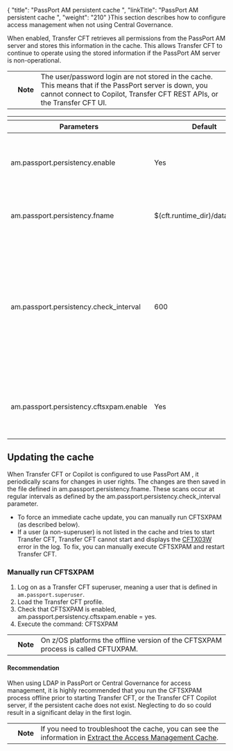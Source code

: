{
    "title": "PassPort AM persistent cache ",
    "linkTitle": "PassPort AM persistent cache ",
    "weight": "210"
}This section describes how to configure access management when not using <span class="mc-variable Primary.CG or_UM variable">Central Governance</span>.

When enabled, <span class="mc-variable axway_variables.Component_Short_Name variable">Transfer CFT</span> retrieves all permissions from the PassPort AM server and stores this information in the cache. This allows <span class="mc-variable axway_variables.Component_Short_Name variable">Transfer CFT</span> to continue to operate using the stored information if the PassPort AM server is non-operational.

<table>
   <tbody>
      <tr>
         <td>         </td>
         <td><span><strong>Note</strong></span>         </td>
         <td>The user/password login are not stored in the cache. This means that if the PassPort server is down, you cannot connect to Copilot, Transfer CFT REST APIs, or the <span class="mc-variable axway_variables.Component_Long_Name variable">Transfer CFT</span> UI.         </td>
      </tr>
   </tbody>
</table>

<table>
   <th>
      <tr>
<th>Parameters         </th>
<th>Default         </th>
<th>Description         </th>
      </tr>
   </thead>
   <tbody>
      <tr>
         <td>am.passport.persistency.enable         </td>
         <td>Yes         </td>
         <td><p>Enables persistent support for PassPort AM.</p>         </td>
      </tr>
      <tr>
         <td>am.passport.persistency.fname         </td>
         <td>$(cft.runtime_dir)/data/CFTAM         </td>
         <td>Persistent cache file name for PassPort AM.         </td>
      </tr>
      <tr>
         <td>am.passport.persistency.check_interval         </td>
         <td>600         </td>
         <td><p>Interval in seconds between two checks of access management updates.</p>
<p>See also the information concerning CFTSXPAM or copsxpam below.</p>         </td>
      </tr>
      <tr>
         <td>am.passport.persistency.cftsxpam.enable         </td>
         <td>Yes         </td>
         <td>Enable the CFTSXPAM process, which updates the PassPort AM cache.         </td>
      </tr>
   </tbody>
</table>

## Updating the cache

When Transfer CFT or Copilot is configured to use PassPort AM , it periodically scans for changes in user rights. The changes are then saved in the file defined in <span class="code">am.passport.persistency.fname</span>. These scans occur at regular intervals as defined by the <span class="code">am.passport.persistency.check\_interval</span> parameter.

-   To force an immediate cache update, you can manually run CFTSXPAM (as described below).
-   If a user (a non-superuser) is not listed in the cache and tries to start Transfer CFT, Transfer CFT cannot start and displays the [CFTX03W](../../../troubleshoot_intro/messages_and_error_codes_start_here/cftx_messages) error in the log. To fix, you can manually execute CFTSXPAM and restart Transfer CFT.

### Manually run CFTSXPAM

1.  Log on as a Transfer CFT superuser, meaning a user that is defined in `am.passport.superuser`.
2.  Load the Transfer CFT profile.
3.  Check that CFTSXPAM is enabled, <span class="code">am.passport.persistency.cftsxpam.enable = yes</span>.
4.  Execute the command: <span class="code">CFTSXPAM</span>

<table>
   <tbody>
      <tr>
         <td>         </td>
         <td><span><strong>Note</strong></span>         </td>
         <td>On z/OS platforms the offline version of the CFTSXPAM process is called CFTUXPAM.         </td>
      </tr>
   </tbody>
</table>

#### Recommendation

When using LDAP in PassPort or <span class="mc-variable Primary.CG or_UM variable">Central Governance</span> for access management, it is highly recommended that you run the CFTSXPAM process offline prior to starting Transfer CFT, or the Transfer CFT Copilot server, if the persistent cache does not exist. Neglecting to do so could result in a significant delay in the first login.

<table>
   <tbody>
      <tr>
         <td>         </td>
         <td><span><strong>Note</strong></span>         </td>
         <td>If you need to troubleshoot the cache, you can see the information in <a href="../../../troubleshoot_intro/admin_troubleshooting_server/admin_troubleshooting_runtime/extract_am_cache" class="MCXref xref">Extract the Access Management Cache</a>.         </td>
      </tr>
   </tbody>
</table>
